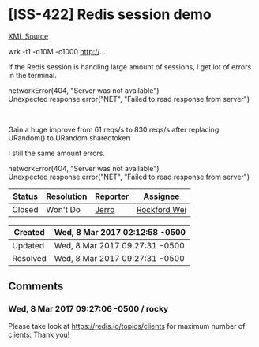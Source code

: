 # [ISS-422] Redis session demo

[XML Source](./xml/ISS-422.xml)
<p><p>wrk -t1 -d10M -c1000 <a href="http://" class="external-link" rel="nofollow">http://</a>...</p>

<p>If the Redis session is handling large amount of sessions, I get lot of errors in the terminal.</p>

<p>networkError(404, "Server was not available")<br/>
Unexpected response error("NET", "Failed to read response from server")</p>

<p> </p>

<p>Gain a huge improve from 61 reqs/s to 830 reqs/s after replacing URandom() to URandom.sharedtoken</p>

<p>I still the same amount errors.</p>

<p>networkError(404, "Server was not available")<br/>
Unexpected response error("NET", "Failed to read response from server")</p></p>





Status|Resolution|Reporter|Assignee
------|----------|--------|--------
Closed|Won't Do|[Jerro](jerro)|[Rockford Wei]($rocky)





Created|Wed, 8 Mar 2017 02:12:58 -0500
-------|--------------
Updated|Wed, 8 Mar 2017 09:27:31 -0500
Resolved|Wed, 8 Mar 2017 09:27:31 -0500


## Comments




### Wed, 8 Mar 2017 09:27:06 -0500 / rocky 

<p><p>Please take look at <a href="https://redis.io/topics/clients" class="external-link" rel="nofollow">https://redis.io/topics/clients</a> for maximum number of clients. Thank you!</p></p>


